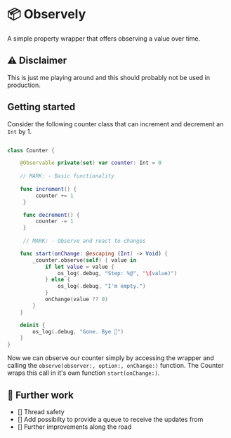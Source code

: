 # 📦 Observely

A simple property wrapper that offers observing a value over time.

## ⚠️ Disclaimer

This is just me playing around and this should probably not be used in production.

## Getting started

Consider the following counter class that can increment and decrement an `Int` by 1. 

```swift

class Counter {

    @Observable private(set) var counter: Int = 0
    
    // MARK: - Basic functionality
    
    func increment() {
         counter += 1
     }

     func decrement() {
         counter -= 1
     }
     
     // MARK: - Observe and react to changes

    func start(onChange: @escaping (Int) -> Void) {
        _counter.observe(self) { value in
            if let value = value {
                os_log(.debug, "Step: %@", "\(value)")
            } else {
                os_log(.debug, "I'm empty.")
            }
            onChange(value ?? 0)
        }
    }

    deinit {
        os_log(.debug, "Gone. Bye 👋")
    }
}
```

Now we can observe our counter simply by accessing the wrapper and calling the `observe(observer:, option:, onChange:)`  function. The Counter wraps this call in it's own function `start(onChange:)`.

## 🚀 Further work 

- [] Thread safety
- [] Add possibilty to provide a queue to receive the updates from
- [] Further improvements along the road
